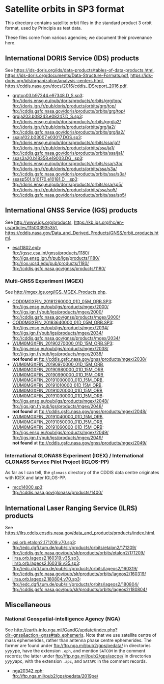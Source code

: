 ﻿# Satellite orbits in SP3 format

This directory contains satellite orbit files in the standard product 3 orbit
format, used by Principia as test data.

These files come from various agencies; we document their provenance here.

## International DORIS Service (IDS) products

See https://ids-doris.org/ids/data-products/tables-of-data-products.html,
https://ids-doris.org/documents/Data-Structure-Formats.pdf,
https://ids-doris.org/ids/organization/analysis-centers.html,
https://cddis.nasa.gov/docs/2016/cddis_IDSreport_2016.pdf.

- [grgtop03.b97344.e97348.D_S.sp3](grgtop03.b97344.e97348.D_S.sp3):<br>
  ftp://doris.ensg.eu/pub/doris/products/orbits/grg/top/ <br>
  ftp://doris.ign.fr/pub/doris/products/orbits/grg/top/ <br>
  ftp://cddis.gsfc.nasa.gov/doris/products/orbits/grg/top/
- [grgja203.b08243.e08247.D_S.sp3](grgja203.b08243.e08247.D_S.sp3):<br>
  ftp://doris.ensg.eu/pub/doris/products/orbits/grg/ja2/ <br>
  ftp://doris.ign.fr/pub/doris/products/orbits/grg/ja2/ <br>
  ftp://cddis.gsfc.nasa.gov/doris/products/orbits/grg/ja2/
- [ssaja102.b03007.e03017.DGS.sp3](ssaja102.b03007.e03017.DGS.sp3):<br>
  ftp://doris.ensg.eu/pub/doris/products/orbits/ssa/ja1/ <br>
  ftp://doris.ign.fr/pub/doris/products/orbits/ssa/ja1/ <br>
  ftp://cddis.gsfc.nasa.gov/doris/products/orbits/ssa/ja1/
- [ssas3a20.b18358.e19003.DG_.sp3](ssas3a20.b18358.e19003.DG_.sp3):<br>
  ftp://doris.ensg.eu/pub/doris/products/orbits/ssa/s3a/ <br>
  ftp://doris.ign.fr/pub/doris/products/orbits/ssa/s3a/ <br>
  ftp://cddis.gsfc.nasa.gov/doris/products/orbits/ssa/s3a/
- [ssasp501.b10170.e10181.D__.sp3](ssasp501.b10170.e10181.D__.sp3):<br>
  ftp://doris.ensg.eu/pub/doris/products/orbits/ssa/sp5/ <br>
  ftp://doris.ign.fr/pub/doris/products/orbits/ssa/sp5/ <br>
  ftp://cddis.gsfc.nasa.gov/doris/products/orbits/ssa/sp5/

## International GNSS Service (IGS) products

See http://www.igs.org/products,
https://kb.igs.org/hc/en-us/articles/115003935351,
https://cddis.nasa.gov/Data_and_Derived_Products/GNSS/orbit_products.html.

- [esa11802.eph](esa11802.eph):<br>
  ftp://gssc.esa.int/gnss/products/1180/ <br>
  ftp://igs.ensg.ign.fr/pub/igs/products/1180/ <br>
  ftp://lox.ucsd.edu/pub/products/1180/ <br>
  ftp://cddis.gsfc.nasa.gov/gnss/products/1180/

### Multi-GNSS Experiment (MGEX)

See http://mgex.igs.org/IGS_MGEX_Products.php.

- [COD0MGXFIN_20181260000_01D_05M_ORB.SP3](COD0MGXFIN_20181260000_01D_05M_ORB.SP3):<br>
  ftp://igs.ensg.eu/pub/igs/products/mgex/2000/ <br>
  ftp://igs.ign.fr/pub/igs/products/mgex/2000/ <br>
  ftp://cddis.gsfc.nasa.gov/gnss/products/mgex/2000/
- [COD0MGXFIN_20183640000_01D_05M_ORB.SP3](COD0MGXFIN_20183640000_01D_05M_ORB.SP3):<br>
  ftp://igs.ensg.eu/pub/igs/products/mgex/2034/ <br>
  ftp://igs.ign.fr/pub/igs/products/mgex/2034/ <br>
  ftp://cddis.gsfc.nasa.gov/gnss/products/mgex/2034/
- [WUM0MGXFIN_20190270000_01D_15M_ORB.SP3](WUM0MGXFIN_20190270000_01D_15M_ORB.SP3):<br>
  ftp://igs.ensg.eu/pub/igs/products/mgex/2038/ <br>
  ftp://igs.ign.fr/pub/igs/products/mgex/2038/ <br>
  **not found** at ftp://cddis.gsfc.nasa.gov/gnss/products/mgex/2038/
- [WUM0MGXFIN_20190970000_01D_15M_ORB](WUM0MGXFIN_20190970000_01D_15M_ORB), <br>
  [WUM0MGXFIN_20190980000_01D_15M_ORB](WUM0MGXFIN_20190980000_01D_15M_ORB), <br>
  [WUM0MGXFIN_20190990000_01D_15M_ORB](WUM0MGXFIN_20190990000_01D_15M_ORB), <br>
  [WUM0MGXFIN_20191000000_01D_15M_ORB](WUM0MGXFIN_20191000000_01D_15M_ORB), <br>
  [WUM0MGXFIN_20191010000_01D_15M_ORB](WUM0MGXFIN_20191010000_01D_15M_ORB), <br>
  [WUM0MGXFIN_20191020000_01D_15M_ORB](WUM0MGXFIN_20191020000_01D_15M_ORB), <br>
  [WUM0MGXFIN_20191030000_01D_15M_ORB](WUM0MGXFIN_20191030000_01D_15M_ORB): <br>
  ftp://igs.ensg.eu/pub/igs/products/mgex/2048/ <br>
  ftp://igs.ign.fr/pub/igs/products/mgex/2048/ <br>
  **not found** at ftp://cddis.gsfc.nasa.gov/gnss/products/mgex/2048/
- [WUM0MGXFIN_20191040000_01D_15M_ORB](WUM0MGXFIN_20191040000_01D_15M_ORB), <br>
  [WUM0MGXFIN_20191050000_01D_15M_ORB](WUM0MGXFIN_20191050000_01D_15M_ORB), <br>
  [WUM0MGXFIN_20191060000_01D_15M_ORB](WUM0MGXFIN_20191060000_01D_15M_ORB): <br>
  ftp://igs.ensg.eu/pub/igs/products/mgex/2049/ <br>
  ftp://igs.ign.fr/pub/igs/products/mgex/2049/ <br>
  **not found** at ftp://cddis.gsfc.nasa.gov/gnss/products/mgex/2049/


### International GLONASS Experiment (IGEX) / International GLONASS Service Pilot Project (IGLOS-PP)

As far as I can tell, the `glonass` directory of the CDDIS data centre
originates with IGEX and later IGLOS-PP.

- [mcc14000.sp3](mcc14000.sp3):<br>
  ftp://cddis.nasa.gov/glonass/products/1400/

## International Laser Ranging Service (ILRS) products

See https://ilrs.cddis.eosdis.nasa.gov/data_and_products/products/index.html.

- [asi.orb.etalon2.171209.v70.sp3](asi.orb.etalon2.171209.v70.sp3): <br>
  ftp://edc.dgfi.tum.de/pub/slr/products/orbits/etalon2/171209/ <br>
  ftp://cddis.gsfc.nasa.gov/pub/slr/products/orbits/etalon2/171209/
- [ilrsa.orb.lageos2.160319.v35.sp3](ilrsa.orb.lageos2.160319.v35.sp3),<br>
  [ilrsb.orb.lageos2.160319.v35.sp3](ilrsb.orb.lageos2.160319.v35.sp3):<br>
  ftp://edc.dgfi.tum.de/pub/slr/products/orbits/lageos2/160319/ <br>
  ftp://cddis.gsfc.nasa.gov/pub/slr/products/orbits/lageos2/160319/
- [ilrsa.orb.lageos2.180804.v70.sp3](ilrsa.orb.lageos2.180804.v70.sp3):<br>
  ftp://edc.dgfi.tum.de/pub/slr/products/orbits/lageos2/180804/ <br>
  ftp://cddis.gsfc.nasa.gov/pub/slr/products/orbits/lageos2/180804/

## Miscellaneous

### National Geospatial-intelligence Agency (NGA)

See http://earth-info.nga.mil/GandG/update/index.php?dir=gnss&action=gnss#tab_ephemeris.
Note that we use satellite centre of mass ephemerides, rather than antenna
phase centre ephemerides.
The former are found under ftp://ftp.nga.mil/pub2/gps/pedata/ in directories
*yyyy*pe, have the extension `.eph`, and mention `SATCOM` in the comment
records; the latter under ftp://ftp.nga.mil/pub2/gps/apcpe/ in directories
*yyyy*apc, with the extension `.apc`, and `SATAPC` in the comment records.

- [nga20342.eph](nga20342.eph):<br>
  ftp://ftp.nga.mil/pub2/gps/pedata/2019pe/
